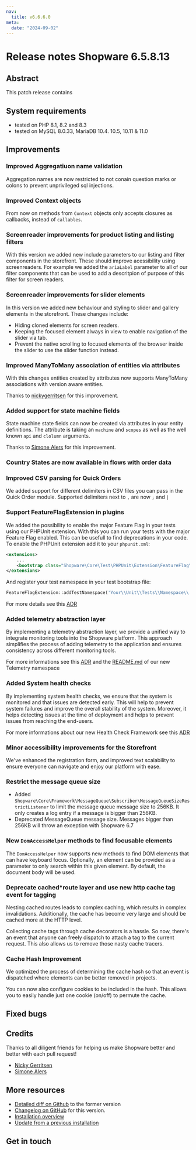 ```yaml
---
nav:
  title: v6.6.6.0
meta:
  date: "2024-09-02"
---
```


# Release notes Shopware 6.5.8.13

## Abstract

This patch release contains 

## System requirements

* tested on PHP 8.1, 8.2 and 8.3
* tested on MySQL 8.0.33, MariaDB 10.4. 10.5, 10.11 & 11.0

## Improvements

### Improved Aggregatiuon name validation

Aggregation names are now restricted to not conain question marks or colons to prevent unprivileged sql injections.

### Improved Context objects

From now on methods from `Context` objects only accepts closures as callbacks, instead of `callables`.

### Screenreader improvements for product listing and listing filters

With this version we added new include parameters to our listing and filter components in the storefront. These should improve acessibility using screenreaders. For example we added the `ariaLabel` parameter to all of our filter components that can be used to add a descritpion of purpose of this filter for screen readers.

### Screenreader improvements for slider elements

In this version we added new behaviour and styling to slider and gallery elements in the storefront. These changes include:

* Hiding cloned elements for screen readers.
* Keeping the focused element always in view to enable navigation of the slider via tab.
* Prevent the native scrolling to focused elements of the browser inside the slider to use the slider function instead.

### Improved ManyToMany association of entities via attributes

With this changes entities created by attributes now supports ManyToMany associations with version aware entities.

Thanks to [nickygerritsen](https://github.com/nickygerritsen) for this improvement.

### Added support for state machine fields

State machine state fields can now be created via attributes in your entity definitions. The attribute is taking an `machine` and `scopes` as well as the well known `api` and `clolumn` arguments.

Thanks to [Simone Alers](https://github.com/dorxy) for this improvement.

### Country States are now available in flows with order data

### Improved CSV parsing for Quick Orders

We added support for different delimiters in CSV files you can pass in the Quick Order module. Supported delimiters next to `,` are now `;` and `|`

### Support FeatureFlagExtension in plugins

We added the possibility to enable the major Feature Flag in your tests using our PHPUnit extension. With this you can run your tests with the major Feature Flag enabled. This can be usefull to find deprecations in your code. To enable the PHPUnit extension add it to your `phpunit.xml`:

```xml
<extensions>
    ...
    <bootstrap class="Shopware\Core\Test\PHPUnit\Extension\FeatureFlag\FeatureFlagExtension"/>
</extensions>
```

And register your test namespace in your test bootstrap file:

```php
FeatureFlagExtension::addTestNamespace('Your\\Unit\\Tests\\Namespace\\');
```

For more details see this [ADR](https://github.com/shopware/shopware/blob/trunk/adr/2024-07-31-add-more-unit-tests-namespaces-to-featureflag-extension.md)

### Added telemetry abstraction layer

By implementing a telemetry abstraction layer, we provide a unified way to integrate monitoring tools into the Shopware platform. This approach simplifies the process of adding telemetry to the application and ensures consistency across different monitoring tools.

For more informations see this [ADR](https://github.com/shopware/shopware/blob/trunk/adr/2024-07-30-add-telemetry-abstraction-layer.md) and the [README.md](https://github.com/shopware/shopware/blob/trunk/src/Core/Framework/Telemetry/README.md) of our new Telemetry namespace

### Added System health checks

By implementing system health checks, we ensure that the system is monitored and that issues are detected early. This will help to prevent system failures and improve the overall stability of the system.
Moreover, it helps detecting issues at the time of deployment and helps to prevent issues from reaching the end-users.

For more informations about our new Health Check Framework see this [ADR](https://github.com/shopware/shopware/blob/trunk/adr/2024-08-02-system-health-check.md)

### Minor accessibility improvements for the Storefront

We've enhanced the registration form, and improved text scalability to ensure everyone can navigate and enjoy our platform with ease.

### Restrict the message queue size

- Added `Shopware\Core\Framework\MessageQueue\Subscriber\MessageQueueSizeRestrictListener` to limit the message queue message size to 256KB. It only creates a log entry if a message is bigger than 256KB.
- Deprecated MessageQueue message size. Messages bigger than 256KB will throw an exception with Shopware 6.7

### New `DomAccessHelper` methods to find focusable elements

The `DomAccessHelper` now supports new methods to find DOM elements that can have keyboard focus.
Optionally, an element can be provided as a parameter to only search within this given element. By default, the document body will be used.

### Deprecate cached*route layer and use new http cache tag event for tagging

Nesting cached routes leads to complex caching, which results in complex invalidations.
Additionally, the cache has become very large and should be cached more at the HTTP level.

Collecting cache tags through cache decorators is a hassle. So now, there's an event that anyone can freely dispatch to attach a tag to the current request. This also allows us to remove those nasty cache tracers.

### Cache Hash Improvement

We optimized the process of determining the cache hash so that an event is dispatched where elements can be better removed in projects.

You can now also configure cookies to be included in the hash. This allows you to easily handle just one cookie (on/off) to permute the cache.

## Fixed bugs

## Credits

Thanks to all diligent friends for helping us make Shopware better and better with each pull request!

* [Nicky Gerritsen](https://github.com/nickygerritsen)
* [Simone Alers](https://github.com/dorxy)

## More resources

* [Detailed diff on Github](https://github.com/shopware/shopware/compare/v6.6.6.0...v6.6.5.0) to the former version
* [Changelog on GitHub](https://github.com/shopware/shopware/blob/v6.6.6.0/CHANGELOG.md) for this version.
* [Installation overview](https://developer.shopware.com/docs/guides/installation/)
* [Update from a previous installation](https://developer.shopware.com/docs/guides/installation/template.html#update-shopware)

## Get in touch